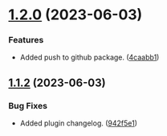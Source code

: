 # [1.2.0](https://github.com/goffity/semantic-release/compare/v1.1.2...v1.2.0) (2023-06-03)


### Features

* Added push to github package. ([4caabb1](https://github.com/goffity/semantic-release/commit/4caabb1f0b94dd171e992df24966cfbfefe5509c))

## [1.1.2](https://github.com/goffity/semantic-release/compare/v1.1.1...v1.1.2) (2023-06-03)


### Bug Fixes

* Added plugin changelog. ([942f5e1](https://github.com/goffity/semantic-release/commit/942f5e1aaf833c64a525d9fac1e388ea4b86d9c0))
